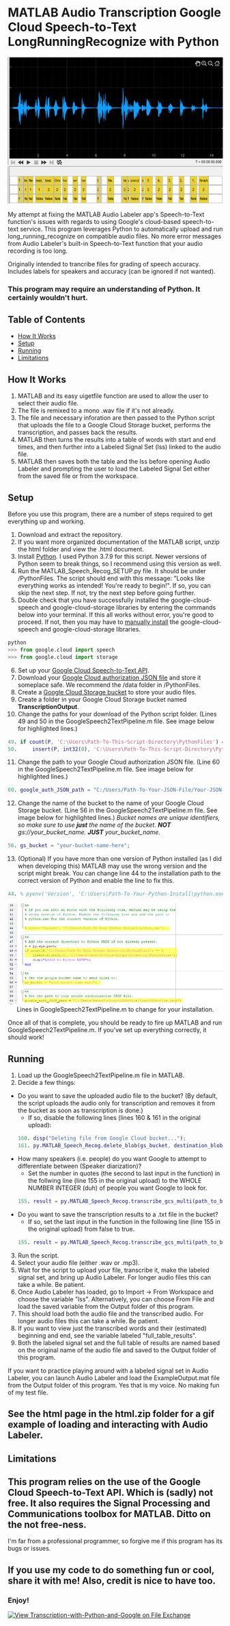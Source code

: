 # MATLAB Audio Transcription Google Cloud Speech-to-Text LongRunningRecognize with Python
<p align="center">
  <img src="ExampleImages/ExampleOutput.png" />
</p>
My attempt at fixing the MATLAB Audio Labeler app's Speech-to-Text function's issues with regards to using Google's cloud-based speech-to-text service. This program leverages Python to automatically upload and run long_running_recognize on compatible audio files. No more error messages from Audio Labeler's built-in Speech-to-Text function that your audio recording is too long.

Originally intended to trancribe files for grading of speech accuracy.
Includes labels for speakers and accuracy (can be ignored if not wanted).

### This program may require an understanding of Python. It certainly wouldn't hurt.

## Table of Contents
* [How It Works](#how-it-works)
* [Setup](#setup)
* [Running](#running)
* [Limitations](#limitations)

## How It Works
1. MATLAB and its easy uigetfile function are used to allow the user to select their audio file.
2. The file is remixed to a mono .wav file if it's not already.
3. The file and necessary inforation are then passed to the Python script that uploads the file to a Google Cloud Storage bucket, performs the transcription, and passes back the results.
4. MATLAB then turns the results into a table of words with start and end times, and then further into a Labeled Signal Set (lss) linked to the audio file.
5. MATLAB then saves both the table and the lss before opening Audio Labeler and prompting the user to load the Labeled Signal Set either from the saved file or from the workspace.

## Setup
Before you use this program, there are a number of steps required to get everything up and working.
1. Download and extract the repository.
2. If you want more organized documentation of the MATLAB script, unzip the html folder and view the .html document.
3. Install [Python](https://www.python.org/downloads/release/python-379/). I used Python 3.7.9 for this script. Newer versions of Python seem to break things, so I recommend using this version as well.
4. Run the MATLAB_Speech_Recog_SETUP.py file. It should be under /PythonFiles. The script should end with this message: "Looks like everything works as intended! You're ready to begin!". If so, you can skip the next step. If not, try the next step before going further.
5. Double check that you have successfully installed the google-cloud-speech and google-cloud-storage libraries by entering the commands below into your terminal. If this all works without error, you're good to proceed. If not, then you may have to [manually install](https://cloud.google.com/speech-to-text/docs/libraries) the google-cloud-speech and google-cloud-storage libraries.
```python
python
>>> from google.cloud import speech
>>> from google.cloud import storage
```
6. Set up your [Google Cloud Speech-to-Text API](https://cloud.google.com/speech-to-text/docs/quickstart-client-libraries).
7. Download your [Google Cloud authorization JSON file](https://cloud.google.com/speech-to-text/docs/libraries) and store it someplace safe. We recommend the /data folder in /PythonFiles.
8. Create a [Google Cloud Storage bucket](https://cloud.google.com/storage/docs/creating-buckets) to store your audio files.
9. Create a folder in your Google Cloud Storage bucket named __TranscriptionOutput__.
10. Change the paths for your download of the Python script folder. (Lines 49 and 50 in the GoogleSpeech2TextPipeline.m file. See image below for highlighted lines.)
```MATLAB
49. if count(P, 'C:\Users\Path-To-This-Script-Directory\PythonFiles') == 0
50.     insert(P, int32(0), 'C:\Users\Path-To-This-Script-Directory\PythonFiles');
```
11. Change the path to your Google Cloud authorization JSON file. (Line 60 in the GoogleSpeech2TextPipeline.m file.  See image below for highlighted lines.)
```MATLAB
60. google_auth_JSON_path = "C:/Users/Path-To-Your-JSON-File/Your-JSON-File.json";
```
12. Change the name of the bucket to the name of your Google Cloud Storage bucket. (Line 56 in the GoogleSpeech2TextPipeline.m file.  See image below for highlighted lines.) *Bucket names are unique identifiers, so make sure to use **just** the name of the bucket. **NOT** gs://your_bucket_name. **JUST** your_bucket_name.*
```MATLAB
56. gs_bucket = "your-bucket-name-here";
```
13. (Optional) If you have more than one version of Python installed (as I did when developing this) MATLAB may use the wrong version and the script might break. You can change line 44 to the installation path to the correct version of Python and enable the line to fix this.
```MATLAB
44. % pyenv('Version', 'C:\Users\Path-To-Your-Python-Install\python.exe');
```

<p align="center">
  <img src="ExampleImages/LinesToChange.png" />
  <br/>Lines in GoogleSpeech2TextPipeline.m to change for your installation.
</p>

Once all of that is complete, you should be ready to fire up MATLAB and run GoogleSpeech2TextPipeline.m. If you've set up everything correctly, it should work!

## Running
1. Load up the GoogleSpeech2TextPipeline.m file in MATLAB.
2. Decide a few things:
* Do you want to save the uploaded audio file to the bucket? (By default, the script uploads the audio only for transcription and removes it from the bucket as soon as transcription is done.)
  - If so, disable the following lines (lines 160 & 161 in the original upload):
  ```MATLAB
  160. disp("Deleting file from Google Cloud bucket...");
  161. py.MATLAB_Speech_Recog.delete_blob(gs_bucket, destination_blob_name, google_auth_JSON_path);
  ```
* How many speakers (i.e. people) do you want Google to attempt to differentiate between (Speaker diarization)?
  - Set the number in quotes (the second to last input in the function) in the follwing line (line 155 in the original upload) to the WHOLE NUMBER INTEGER (duh) of people you want Google to look for.
  ```MATLAB
  155. result = py.MATLAB_Speech_Recog.transcribe_gcs_multi(path_to_bucket_file, google_auth_JSON_path, "2", false);
  ```
* Do you want to save the transcription results to a .txt file in the bucket?
  - If so, set the last input in the function in the following line (line 155 in the original upload) from false to true.
  ```MATLAB
  155. result = py.MATLAB_Speech_Recog.transcribe_gcs_multi(path_to_bucket_file, google_auth_JSON_path, "2", false);
  ```
3. Run the script.
4. Select your audio file (either .wav or .mp3).
5. Wait for the script to upload your file, transcribe it, make the labeled signal set, and bring up Audio Labeler. For longer audio files this can take a while. Be patient.
6. Once Audio Labeler has loaded, go to Import -> From Workspace and choose the variable "lss". Alternatively, you can choose From File and load the saved variable from the Output folder of this program.
7. This should load both the audio file and the transcribed audio. For longer audio files this can take a while. Be patient.
8. If you want to view just the transcribed words and their (estimated) beginning and end, see the variable labeled "full_table_results".
9. Both the labeled signal set and the full table of results are named based on the original name of the audio file and saved to the Output folder of this program.

If you want to practice playing around with a labeled signal set in Audio Labeler, you can launch Audio Labeler and load the ExampleOutput.mat file from the Output folder of this program. Yes that is my voice. No making fun of my test file.

## See the html page in the html.zip folder for a gif example of loading and interacting with Audio Labeler.

## Limitations

## This program relies on the use of the Google Cloud Speech-to-Text API. Which is (sadly) not free. It also requires the Signal Processing and Communications toolbox for MATLAB. Ditto on the not free-ness.

I'm far from a professional programmer, so forgive me if this program has its bugs or issues.

## If you use my code to do something fun or cool, share it with me! Also, credit is nice to have too.
### Enjoy!

[![View Transcription-with-Python-and-Google on File Exchange](https://www.mathworks.com/matlabcentral/images/matlab-file-exchange.svg)](https://www.mathworks.com/matlabcentral/fileexchange/105765-transcription-with-python-and-google)
